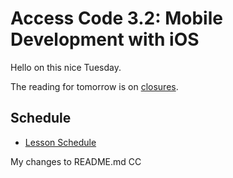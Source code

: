 # Access Code 3.2: Mobile Development with iOS

Hello on this nice Tuesday.

The reading for tomorrow is on [closures](/lessons/closures-one).

## Schedule

- [Lesson Schedule](schedule.md)


My changes to README.md CC


